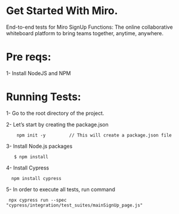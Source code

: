 Get Started With Miro.
==========================

End-to-end tests for Miro SignUp Functions: The online collaborative whiteboard platform to
bring teams together, anytime, anywhere.

Pre reqs:
============================================
1- Install NodeJS and NPM 

Running Tests:
======================================
1- Go to the root directory of the project.

2- Let’s start by creating the package.json
        
        npm init -y         // This will create a package.json file

3- Install Node.js packages
       
       $ npm install

4- Install Cypress
      
      npm install cypress

5- In order to execute all tests, run command  

     npx cypress run --spec "cypress/integration/test_suites/mainSignUp_page.js"  